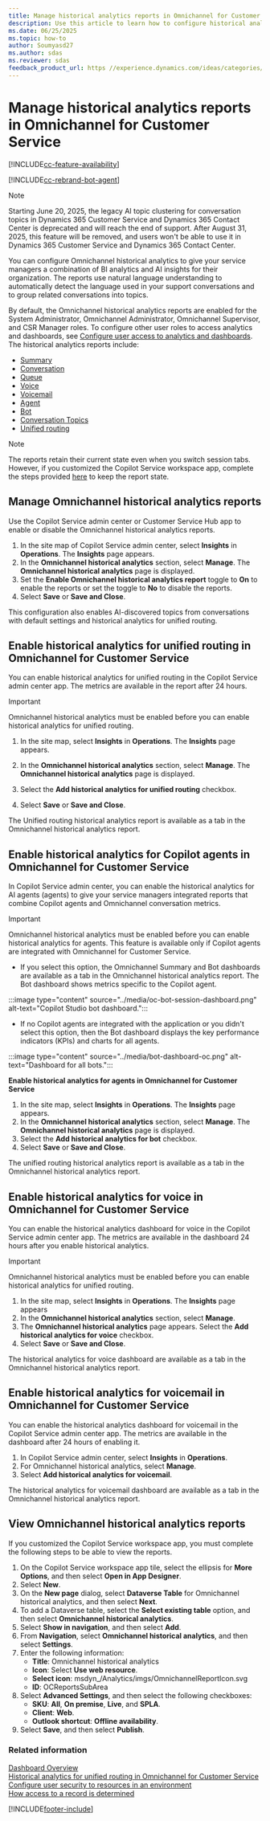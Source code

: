 ```yaml
---
title: Manage historical analytics reports in Omnichannel for Customer Service
description: Use this article to learn how to configure historical analytics reports for Omnichannel for Customer Service.
ms.date: 06/25/2025
ms.topic: how-to
author: Soumyasd27
ms.author: sdas
ms.reviewer: sdas
feedback_product_url: https //experience.dynamics.com/ideas/categories/list/?category=a7f4a807-de3b-eb11-a813-000d3a579c38&forum=b68e50a6-88d9-e811-a96b-000d3a1be7ad
---
```


# Manage historical analytics reports in Omnichannel for Customer Service

[!INCLUDE[cc-feature-availability](../../includes/cc-feature-availability.md)]

[!INCLUDE[cc-rebrand-bot-agent](../../includes/cc-rebrand-bot-agent.md)]

> [!NOTE]
> Starting June 20, 2025, the legacy AI topic clustering for conversation topics in Dynamics 365 Customer Service and Dynamics 365 Contact Center is deprecated and will reach the end of support. After August 31, 2025, this feature will be removed, and users won't be able to use it in Dynamics 365 Customer Service and Dynamics 365 Contact Center.

You can configure Omnichannel historical analytics to give your service managers a combination of BI analytics and AI insights for their organization. The reports use natural language understanding to automatically detect the language used in your support conversations and to group related conversations into topics.

By default, the Omnichannel historical analytics reports are enabled for the System Administrator, Omnichannel Administrator, Omnichannel Supervisor, and CSR Manager roles. To configure other user roles to access analytics and dashboards, see [Configure user access to analytics and dashboards](configure-customer-service-analytics-insights-csh.md#configure-user-access-to-analytics-and-dashboards).
The historical analytics reports include:

- [Summary](../use/omnichannel-summary-dashboard.md)
- [Conversation](../use/oc-conversation-dashboard.md)
- [Queue](../use/oc-queue-dashboard.md)
- [Voice](../use/voice-channel-reports-analytics.md)
- [Voicemail](../use/oc-voicemail-dashboard.md)
- [Agent](../use/agent-dashboard.md)
- [Bot](../use/oc-bot-dashboard.md)
- [Conversation Topics](../use/oc-conversation-topics-dashboard.md)
- [Unified routing](../use/oc-historical-analytics-unified-routing.md)

> [!NOTE]
> The reports retain their current state even when you switch session tabs. However, if you customized the Copilot Service workspace app, complete the steps provided [here](analytics_overview.md#keep-the-report-state-when-you-switch-session-tabs) to keep the report state.


## Manage Omnichannel historical analytics reports

Use the Copilot Service admin center or Customer Service Hub app to enable or disable the Omnichannel historical analytics reports.

1. In the site map of Copilot Service admin center, select **Insights** in **Operations**. The **Insights** page appears.
1. In the **Omnichannel historical analytics** section, select **Manage**. The **Omnichannel historical analytics** page is displayed.
1. Set the **Enable Omnichannel historical analytics report** toggle to **On** to enable the reports or set the toggle to **No** to disable the reports.
1. Select **Save** or **Save and Close**.

This configuration also enables AI-discovered topics from conversations with default settings and historical analytics for unified routing.

## Enable historical analytics for unified routing in Omnichannel for Customer Service

You can enable historical analytics for unified routing in the Copilot Service admin center app. The metrics are available in the report after 24 hours.

> [!IMPORTANT]
>
> Omnichannel historical analytics must be enabled before you can enable historical analytics for unified routing.

1. In the site map, select **Insights** in **Operations**. The **Insights** page appears.	
1. In the **Omnichannel historical analytics** section, select **Manage**. The **Omnichannel historical analytics** page is displayed. 
1. Select the **Add historical analytics for unified routing** checkbox.  

1. Select **Save** or **Save and Close**.
    
The Unified routing historical analytics report is available as a tab in the Omnichannel historical analytics report.

## Enable historical analytics for Copilot agents in Omnichannel for Customer Service

In Copilot Service admin center, you can enable the historical analytics for AI agents (agents) to give your service managers integrated reports that combine Copilot agents and Omnichannel conversation metrics.

> [!IMPORTANT]
>
> Omnichannel historical analytics must be enabled before you can enable historical analytics for agents. This feature is available only if Copilot agents are integrated with Omnichannel for Customer Service.

- If you select this option, the Omnichannel Summary and Bot dashboards are available as a tab in the Omnichannel historical analytics report. The Bot dashboard shows metrics specific to the Copilot agent.

 :::image type="content" source="../media/oc-bot-session-dashboard.png" alt-text="Copilot Studio bot dashboard.":::
  
- If no Copilot agents are integrated with the application or you didn't select this option, then the Bot dashboard displays the key performance indicators (KPIs) and charts for all agents.

 :::image type="content" source="../media/bot-dashboard-oc.png" alt-text="Dashboard for all bots.":::

**Enable historical analytics for agents in Omnichannel for Customer Service**

1. In the site map, select **Insights** in **Operations**. The **Insights** page appears.
1. In the **Omnichannel historical analytics** section, select **Manage**. The **Omnichannel historical analytics** page is displayed. 
1. Select the **Add historical analytics for bot** checkbox.
1. Select **Save** or **Save and Close**.

The unified routing historical analytics report is available as a tab in the Omnichannel historical analytics report.

## Enable historical analytics for voice in Omnichannel for Customer Service

You can enable the historical analytics dashboard for voice in the Copilot Service admin center app. The metrics are available in the dashboard 24 hours after you enable historical analytics.

> [!IMPORTANT]
>
> Omnichannel historical analytics must be enabled before you can enable historical analytics for unified routing.

1. In the site map, select **Insights** in **Operations**. The **Insights** page appears
1. In the **Omnichannel historical analytics** section, select **Manage**.
1. The **Omnichannel historical analytics** page appears. Select the **Add historical analytics for voice** checkbox.
1. Select **Save** or **Save and Close**.

The historical analytics for voice dashboard are available as a tab in the Omnichannel historical analytics report.

## Enable historical analytics for voicemail in Omnichannel for Customer Service

You can enable the historical analytics dashboard for voicemail in the Copilot Service admin center app. The metrics are available in the dashboard after 24 hours of enabling it.

1. In Copilot Service admin center, select **Insights** in **Operations**.
1. For Omnichannel historical analytics, select **Manage**.
1. Select **Add historical analytics for voicemail**.

The historical analytics for voicemail dashboard are available as a tab in the Omnichannel historical analytics report.

## View Omnichannel historical analytics reports

If you customized the Copilot Service workspace app, you must complete the following steps to be able to view the reports.

1. On the Copilot Service workspace app tile, select the ellipsis for **More Options**, and then select **Open in App Designer**.
1. Select **New**.
1. On the **New page** dialog, select **Dataverse Table** for Omnichannel historical analytics, and then select **Next**.
1. To add a Dataverse table, select the **Select existing table** option, and then select **Omnichannel historical analytics**.
1. Select **Show in navigation**, and then select **Add**.
1. From **Navigation**, select **Omnichannel historical analytics**, and then select **Settings**.
1. Enter the following information:
    - **Title**: Omnichannel historical analytics
    - **Icon**: Select **Use web resource**.
    - **Select icon**: msdyn_/Analytics/imgs/OmnichannelReportIcon.svg
    - **ID**: OCReportsSubArea
1. Select **Advanced Settings**, and then select the following checkboxes:
    - **SKU**: **All**, **On premise**, **Live**, and **SPLA**.
    - **Client**: **Web**.
    - **Outlook shortcut**: **Offline availability**.
1. Select **Save**, and then select **Publish**.

### Related information

[Dashboard Overview](../use/customer-service-analytics-insights-csh.md)  
[Historical analytics for unified routing in Omnichannel for Customer Service](../use/oc-historical-analytics-unified-routing.md)  
[Configure user security to resources in an environment](/power-platform/admin/database-security)  
[How access to a record is determined](/power-platform/admin/how-record-access-determined)  

[!INCLUDE[footer-include](../../includes/footer-banner.md)]
